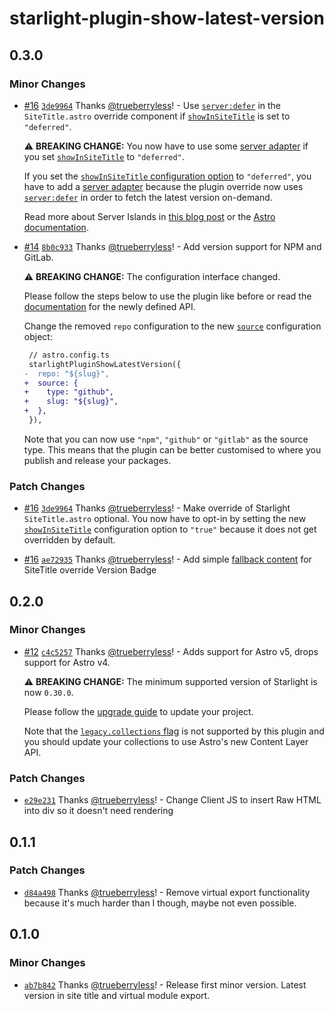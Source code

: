 # starlight-plugin-show-latest-version

## 0.3.0

### Minor Changes

- [#16](https://github.com/trueberryless-org/starlight-plugin-show-latest-version/pull/16) [`3de9964`](https://github.com/trueberryless-org/starlight-plugin-show-latest-version/commit/3de9964f4860928c42754c94e8be1c246b1cc674) Thanks [@trueberryless](https://github.com/trueberryless)! - Use [`server:defer`](https://docs.astro.build/en/reference/directives-reference/#serverdefer) in the `SiteTitle.astro` override component if [`showInSiteTitle`](https://starlight-plugin-show-latest-version.trueberryless.org/configuration/#showinsitetitle) is set to `"deferred"`.

  ⚠️ **BREAKING CHANGE:** You now have to use some [server adapter](https://docs.astro.build/en/guides/on-demand-rendering/#server-adapters) if you set [`showInSiteTitle`](https://starlight-plugin-show-latest-version.trueberryless.org/configuration/#showinsitetitle) to `"deferred"`.

  If you set the [`showInSiteTitle` configuration option](https://starlight-plugin-show-latest-version.trueberryless.org/configuration/#showinsitetitle) to `"deferred"`, you have to add a [server adapter](https://docs.astro.build/en/guides/on-demand-rendering/#server-adapters) because the plugin override now uses [`server:defer`](https://docs.astro.build/en/reference/directives-reference/#serverdefer) in order to fetch the latest version on-demand.

  Read more about Server Islands in [this blog post](https://astro.build/blog/future-of-astro-server-islands/) or the [Astro documentation](https://docs.astro.build/en/guides/server-islands/).

- [#14](https://github.com/trueberryless-org/starlight-plugin-show-latest-version/pull/14) [`8b0c933`](https://github.com/trueberryless-org/starlight-plugin-show-latest-version/commit/8b0c933c19b1fc1ed035e85a45168c0ec1b4f3a7) Thanks [@trueberryless](https://github.com/trueberryless)! - Add version support for NPM and GitLab.

  ⚠️ **BREAKING CHANGE:** The configuration interface changed.

  Please follow the steps below to use the plugin like before or read the [documentation](https://starlight-plugin-show-latest-version.trueberryless.org/configuration/#source) for the newly defined API.

  Change the removed `repo` configuration to the new [`source`](https://starlight-plugin-show-latest-version.trueberryless.org/configuration/#source) configuration object:

  ```diff
   // astro.config.ts
   starlightPluginShowLatestVersion({
  -  repo: "${slug}",
  +  source: {
  +    type: "github",
  +    slug: "${slug}",
  +  },
   }),
  ```

  Note that you can now use `"npm"`, `"github"` or `"gitlab"` as the source type. This means that the plugin can be better customised to where you publish and release your packages.

### Patch Changes

- [#16](https://github.com/trueberryless-org/starlight-plugin-show-latest-version/pull/16) [`3de9964`](https://github.com/trueberryless-org/starlight-plugin-show-latest-version/commit/3de9964f4860928c42754c94e8be1c246b1cc674) Thanks [@trueberryless](https://github.com/trueberryless)! - Make override of Starlight `SiteTitle.astro` optional. You now have to opt-in by setting the new [`showInSiteTitle`](https://starlight-plugin-show-latest-version.trueberryless.org/configuration/#showinsitetitle) configuration option to `"true"` because it does not get overridden by default.

- [#16](https://github.com/trueberryless-org/starlight-plugin-show-latest-version/pull/16) [`ae72935`](https://github.com/trueberryless-org/starlight-plugin-show-latest-version/commit/ae72935cbdca23c5e7d880d4f0c82c57c328e874) Thanks [@trueberryless](https://github.com/trueberryless)! - Add simple [fallback content](https://docs.astro.build/en/guides/server-islands/#server-island-fallback-content) for SiteTitle override Version Badge

## 0.2.0

### Minor Changes

- [#12](https://github.com/trueberryless-org/starlight-plugin-show-latest-version/pull/12) [`c4c5257`](https://github.com/trueberryless-org/starlight-plugin-show-latest-version/commit/c4c525794ba68fe9f33d16194c6802632f5cba77) Thanks [@trueberryless](https://github.com/trueberryless)! - Adds support for Astro v5, drops support for Astro v4.

  ⚠️ **BREAKING CHANGE:** The minimum supported version of Starlight is now `0.30.0`.

  Please follow the [upgrade guide](https://github.com/withastro/starlight/releases/tag/%40astrojs/starlight%400.30.0) to update your project.

  Note that the [`legacy.collections` flag](https://docs.astro.build/en/reference/legacy-flags/#collections) is not supported by this plugin and you should update your collections to use Astro's new Content Layer API.

### Patch Changes

- [`e29e231`](https://github.com/trueberryless-org/starlight-plugin-show-latest-version/commit/e29e2318eb36400ee5752017487518f07d091e31) Thanks [@trueberryless](https://github.com/trueberryless)! - Change Client JS to insert Raw HTML into div so it doesn't need rendering

## 0.1.1

### Patch Changes

- [`d84a498`](https://github.com/trueberryless-org/starlight-plugin-show-latest-version/commit/d84a4981b81d3c4402834028e0f96f23be4c5a4e) Thanks [@trueberryless](https://github.com/trueberryless)! - Remove virtual export functionality because it's much harder than I though, maybe not even possible.

## 0.1.0

### Minor Changes

- [`ab7b842`](https://github.com/trueberryless-org/starlight-plugin-show-latest-version/commit/ab7b842691b74692c513ecd5e4557112a7eccca6) Thanks [@trueberryless](https://github.com/trueberryless)! - Release first minor version. Latest version in site title and virtual module export.
